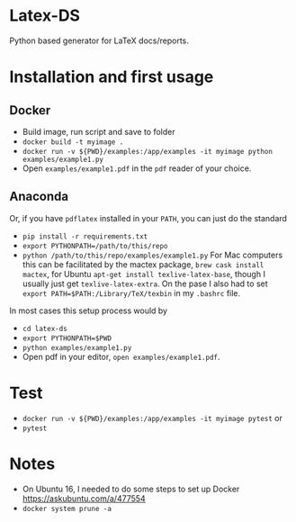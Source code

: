 # Latex-DS
Python based generator for LaTeX docs/reports. 


# Installation and first usage
## Docker
* Build image, run script and save to folder
* `docker build -t myimage .`
* `docker run -v ${PWD}/examples:/app/examples -it myimage python examples/example1.py`
* Open `examples/example1.pdf` in the `pdf` reader of your choice. 

## Anaconda
Or, if you have `pdflatex` installed in your `PATH`, you can just do the standard
* `pip install -r requirements.txt`
* `export PYTHONPATH=/path/to/this/repo`
* `python /path/to/this/repo/examples/example1.py`
For Mac computers this can be facilitated by the mactex package, `brew cask install mactex`, for Ubuntu `apt-get install texlive-latex-base`, though I usually just get `texlive-latex-extra`. On the pase I also had to set `export PATH=$PATH:/Library/TeX/texbin` in my `.bashrc` file. 

In most cases this setup process would by
* `cd latex-ds`
* `export PYTHONPATH=$PWD`
* `python examples/example1.py`
* Open pdf in your editor, `open examples/example1.pdf`.

# Test
* `docker run -v ${PWD}/examples:/app/examples -it myimage pytest`
or 
* `pytest`

# Notes
* On Ubuntu 16, I needed to do some steps to set up Docker https://askubuntu.com/a/477554
* `docker system prune -a`
